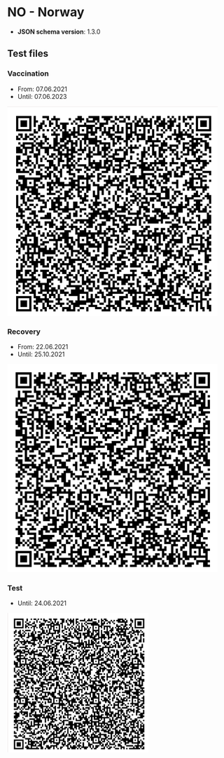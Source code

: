 # NO - Norway

* **JSON schema version**: 1.3.0

## Test files

### Vaccination
* From: 07.06.2021
* Until: 07.06.2023

![VAC](VAC.png)


### Recovery
* From: 22.06.2021
* Until: 25.10.2021

![REC](REC.png)

### Test
* Until: 24.06.2021

![Test](TEST.png)



